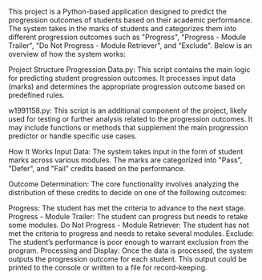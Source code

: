 This project is a Python-based application designed to predict the progression outcomes of students based on their academic performance. The system takes in the marks of students and categorizes them into different progression outcomes such as "Progress", "Progress - Module Trailer", "Do Not Progress - Module Retriever", and "Exclude". Below is an overview of how the system works:

Project Structure
Progression Data.py: This script contains the main logic for predicting student progression outcomes. It processes input data (marks) and determines the appropriate progression outcome based on predefined rules.

w1991158.py: This script is an additional component of the project, likely used for testing or further analysis related to the progression outcomes. It may include functions or methods that supplement the main progression predictor or handle specific use cases.

How It Works
Input Data: The system takes input in the form of student marks across various modules. The marks are categorized into "Pass", "Defer", and "Fail" credits based on the performance.

Outcome Determination: The core functionality involves analyzing the distribution of these credits to decide on one of the following outcomes:

Progress: The student has met the criteria to advance to the next stage.
Progress - Module Trailer: The student can progress but needs to retake some modules.
Do Not Progress - Module Retriever: The student has not met the criteria to progress and needs to retake several modules.
Exclude: The student’s performance is poor enough to warrant exclusion from the program.
Processing and Display: Once the data is processed, the system outputs the progression outcome for each student. This output could be printed to the console or written to a file for record-keeping.
